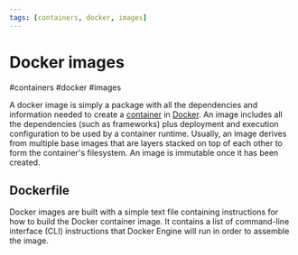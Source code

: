 ```yaml
---
tags: [containers, docker, images]
---
```

# Docker images
#containers #docker #images

A docker image is simply a package with all the dependencies and information needed to create a [container](container) in [Docker](Microservice%20Architecture/Docker/Docker.md). An image includes all the dependencies (such as frameworks) plus deployment and execution configuration to be used by a container runtime. Usually, an image derives from multiple base images that are layers stacked on top of each other to form the container's filesystem. An image is immutable once it has been created.


## Dockerfile
Docker images are built with a simple text file containing instructions for how to build the Docker container image. It contains a list of command-line interface (CLI) instructions that Docker Engine will run in order to assemble the image.
